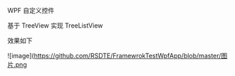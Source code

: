 WPF 自定义控件

基于 TreeView 实现 TreeListView

效果如下 

![image](https://github.com/RSDTE/FramewrokTestWpfApp/blob/master/图片.png
